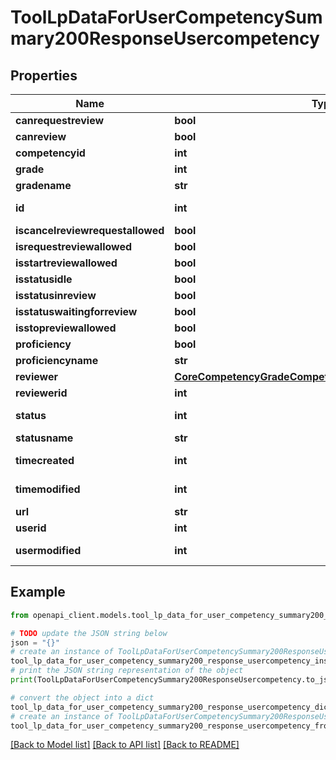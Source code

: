 # ToolLpDataForUserCompetencySummary200ResponseUsercompetency


## Properties

Name | Type | Description | Notes
------------ | ------------- | ------------- | -------------
**canrequestreview** | **bool** | canrequestreview | 
**canreview** | **bool** | canreview | 
**competencyid** | **int** | competencyid | 
**grade** | **int** | grade | 
**gradename** | **str** | gradename | 
**id** | **int** | id | [default to 0]
**iscancelreviewrequestallowed** | **bool** | iscancelreviewrequestallowed | 
**isrequestreviewallowed** | **bool** | isrequestreviewallowed | 
**isstartreviewallowed** | **bool** | isstartreviewallowed | 
**isstatusidle** | **bool** | isstatusidle | 
**isstatusinreview** | **bool** | isstatusinreview | 
**isstatuswaitingforreview** | **bool** | isstatuswaitingforreview | 
**isstopreviewallowed** | **bool** | isstopreviewallowed | 
**proficiency** | **bool** | proficiency | 
**proficiencyname** | **str** | proficiencyname | 
**reviewer** | [**CoreCompetencyGradeCompetency200ResponseActionuser**](CoreCompetencyGradeCompetency200ResponseActionuser.md) |  | [optional] 
**reviewerid** | **int** | reviewerid | 
**status** | **int** | status | [default to 0]
**statusname** | **str** | statusname | 
**timecreated** | **int** | timecreated | [default to 0]
**timemodified** | **int** | timemodified | [default to 0]
**url** | **str** | url | 
**userid** | **int** | userid | 
**usermodified** | **int** | usermodified | [default to 0]

## Example

```python
from openapi_client.models.tool_lp_data_for_user_competency_summary200_response_usercompetency import ToolLpDataForUserCompetencySummary200ResponseUsercompetency

# TODO update the JSON string below
json = "{}"
# create an instance of ToolLpDataForUserCompetencySummary200ResponseUsercompetency from a JSON string
tool_lp_data_for_user_competency_summary200_response_usercompetency_instance = ToolLpDataForUserCompetencySummary200ResponseUsercompetency.from_json(json)
# print the JSON string representation of the object
print(ToolLpDataForUserCompetencySummary200ResponseUsercompetency.to_json())

# convert the object into a dict
tool_lp_data_for_user_competency_summary200_response_usercompetency_dict = tool_lp_data_for_user_competency_summary200_response_usercompetency_instance.to_dict()
# create an instance of ToolLpDataForUserCompetencySummary200ResponseUsercompetency from a dict
tool_lp_data_for_user_competency_summary200_response_usercompetency_from_dict = ToolLpDataForUserCompetencySummary200ResponseUsercompetency.from_dict(tool_lp_data_for_user_competency_summary200_response_usercompetency_dict)
```
[[Back to Model list]](../README.md#documentation-for-models) [[Back to API list]](../README.md#documentation-for-api-endpoints) [[Back to README]](../README.md)


